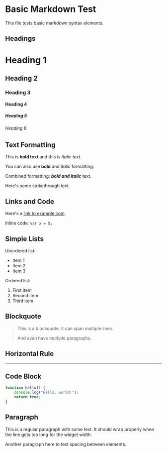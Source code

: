 # Basic Markdown Test

This file tests basic markdown syntax elements.

## Headings

# Heading 1
## Heading 2  
### Heading 3
#### Heading 4
##### Heading 5
###### Heading 6

## Text Formatting

This is **bold text** and this is *italic text*.

You can also use __bold__ and _italic_ formatting.

Combined formatting: ***bold and italic*** text.

Here's some ~~strikethrough~~ text.

## Links and Code

Here's a [link to example.com](https://example.com).

Inline code: `var x = 5;`

## Simple Lists

Unordered list:
- Item 1
- Item 2  
- Item 3

Ordered list:
1. First item
2. Second item
3. Third item

## Blockquote

> This is a blockquote.
> It can span multiple lines.
> 
> And even have multiple paragraphs.

## Horizontal Rule

---

## Code Block

```javascript
function hello() {
    console.log("Hello, world!");
    return true;
}
```

## Paragraph

This is a regular paragraph with some text. It should wrap properly when the line gets too long for the widget width.

Another paragraph here to test spacing between elements. 